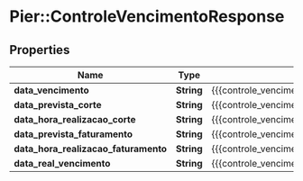 # Pier::ControleVencimentoResponse

## Properties
Name | Type | Description | Notes
------------ | ------------- | ------------- | -------------
**data_vencimento** | **String** | {{{controle_vencimento_response_data_vencimento_value}}} | [optional] 
**data_prevista_corte** | **String** | {{{controle_vencimento_response_data_prevista_corte_value}}} | [optional] 
**data_hora_realizacao_corte** | **String** | {{{controle_vencimento_response_data_hora_realizacao_corte_value}}} | [optional] 
**data_prevista_faturamento** | **String** | {{{controle_vencimento_response_data_prevista_faturamento_value}}} | [optional] 
**data_hora_realizacao_faturamento** | **String** | {{{controle_vencimento_response_data_hora_realizacao_faturamento_value}}} | [optional] 
**data_real_vencimento** | **String** | {{{controle_vencimento_response_data_real_vencimento_value}}} | [optional] 


